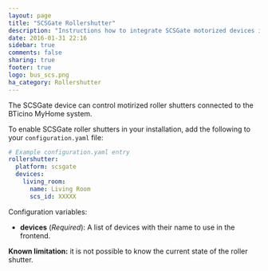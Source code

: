 ```yaml
---
layout: page
title: "SCSGate Rollershutter"
description: "Instructions how to integrate SCSGate motorized devices into Home Assistant."
date: 2016-01-31 22:16
sidebar: true
comments: false
sharing: true
footer: true
logo: bus_scs.png
ha_category: Rollershutter
---
```

The SCSGate device can control motirized roller shutters connected to the BTicino MyHome system.

To enable SCSGate roller shutters in your installation, add the following to your `configuration.yaml` file:

```yaml
# Example configuration.yaml entry
rollershutter:
  platform: scsgate
  devices:
    living_room:
      name: Living Room
      scs_id: XXXXX
```

Configuration variables:

- **devices** (*Required*): A list of devices with their name to use in the frontend.

**Known limitation:** it is not possible to know the current state of the roller shutter.
